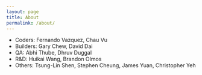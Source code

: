 ```yaml
---
layout: page
title: About
permalink: /about/
---
```


- Coders:
  Fernando Vazquez,
  Chau Vu
- Builders:
  Gary Chew,
  David Dai
- QA:
  Abhi Thube,
  Dhruv Duggal
- R&D:
  Huikai Wang,
  Brandon Olmos
- Others:
  Tsung-Lin Shen,
  Stephen Cheung,
  James Yuan,
  Christopher Yeh
